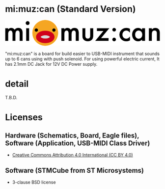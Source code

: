 # mi:muz:can (Standard Version)

![mimuz-can logo](../mimuz-can.png)

"mi:muz:can" is a board for build easier to USB-MIDI instrument that sounds up to 6 cans using with push solenoid. For using powerful electric current, It has 2.1mm DC Jack for 12V DC Power supply.

# detail

T.B.D.

# Licenses

## Hardware (Schematics, Board, Eagle files), Software (Application, USB-MIDI Class Driver)

- [Creative Commons Attribution 4.0 International (CC BY 4.0)](http://creativecommons.org/licenses/by/4.0/)

## Software (STMCube from ST Microsystems)

- 3-clause BSD license







